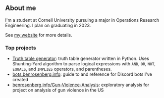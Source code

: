 ## About me

I'm a student at Cornell University pursuing a major in Operations Research Engineering. I plan on graduating in 2023.

See [my website](https://benrosenberg.info) for more details.

### Top projects
 - [Truth table generator](https://github.com/benrosenberg/truth-table-generator): truth table generator written in Python. Uses Shunting-Yard algorithm to parse logical expressions with `AND`, `OR`, `NOT`, `EQUALS`, and `IMPLIES` operators, and parentheses.
 - [bots.benrosenberg.info](https://bots.benrosenberg.info): guide to and reference for Discord bots I've created
 - [benrosenberg.info/Gun-Violence-Analysis](https://benrosenberg.info/Gun-Violence-Analysis): exploratory analysis for project on analysis of gun violence in the US
